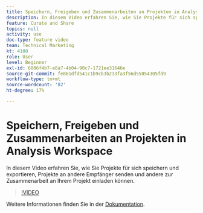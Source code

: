 ```yaml
---
title: Speichern, Freigeben und Zusammenarbeiten an Projekten in Analysis Workspace
description: In diesem Video erfahren Sie, wie Sie Projekte für sich speichern und exportieren, Projekte an andere Empfänger senden und andere zur Zusammenarbeit an Ihrem Projekt einladen können.
feature: Curate and Share
topics: null
activity: use
doc-type: feature video
team: Technical Marketing
kt: 4108
role: User
level: Beginner
exl-id: 6086f4b7-e8a7-4b04-90c7-1721ee31646e
source-git-commit: fe861dfd541c1b9cb3b233fa3f56d55054305fd9
workflow-type: tm+mt
source-wordcount: '82'
ht-degree: 17%

---
```


# Speichern, Freigeben und Zusammenarbeiten an Projekten in Analysis Workspace

In diesem Video erfahren Sie, wie Sie Projekte für sich speichern und exportieren, Projekte an andere Empfänger senden und andere zur Zusammenarbeit an Ihrem Projekt einladen können.

>[!VIDEO](https://video.tv.adobe.com/v/30993/?quality=12)

Weitere Informationen finden Sie in der [Dokumentation](https://experienceleague.adobe.com/docs/analytics/analyze/analysis-workspace/curate-share/send-schedule-files.html?lang=de).
